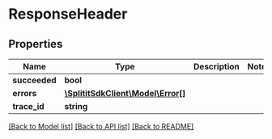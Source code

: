 # ResponseHeader

## Properties
Name | Type | Description | Notes
------------ | ------------- | ------------- | -------------
**succeeded** | **bool** |  | 
**errors** | [**\SplititSdkClient\Model\Error[]**](Error.md) |  | 
**trace_id** | **string** |  | 

[[Back to Model list]](../README.md#documentation-for-models) [[Back to API list]](../README.md#documentation-for-api-endpoints) [[Back to README]](../README.md)


